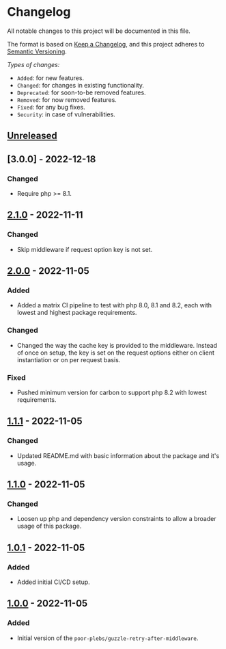 # Changelog

All notable changes to this project will be documented in this file.

The format is based on [Keep a Changelog][1], and this project adheres to
[Semantic Versioning][2].

*Types of changes:*

- `Added`: for new features.
- `Changed`: for changes in existing functionality.
- `Deprecated`: for soon-to-be removed features.
- `Removed`: for now removed features.
- `Fixed`: for any bug fixes.
- `Security`: in case of vulnerabilities.

## [Unreleased]

## [3.0.0] - 2022-12-18

### Changed

- Require php >= 8.1.

## [2.1.0] - 2022-11-11

### Changed

- Skip middleware if request option key is not set.

## [2.0.0] - 2022-11-05

### Added

- Added a matrix CI pipeline to test with php 8.0, 8.1 and 8.2, each with lowest
  and highest package requirements.

### Changed

- Changed the way the cache key is provided to the middleware. Instead of once
  on setup, the key is set on the request options either on client instantiation
  or on per request basis.

### Fixed

- Pushed minimum version for carbon to support php 8.2 with lowest requirements.

## [1.1.1] - 2022-11-05

### Changed

- Updated README.md with basic information about the package and it's usage.

## [1.1.0] - 2022-11-05

### Changed

- Loosen up php and dependency version constraints to allow a broader usage of
  this package.

## [1.0.1] - 2022-11-05

### Added

- Added initial CI/CD setup.

## [1.0.0] - 2022-11-05

### Added

- Initial version of the `poor-plebs/guzzle-retry-after-middleware`.

[1]: https://keepachangelog.com/en/1.1.0/
[2]: https://semver.org/spec/v2.0.0.html

[Unreleased]: https://github.com/Poor-Plebs/guzzle-retry-after-middleware/compare/2.1.0...HEAD
[2.1.0]: https://github.com/Poor-Plebs/guzzle-retry-after-middleware/releases/2.1.0
[2.0.0]: https://github.com/Poor-Plebs/guzzle-retry-after-middleware/releases/2.0.0
[1.1.1]: https://github.com/Poor-Plebs/guzzle-retry-after-middleware/releases/1.1.1
[1.1.0]: https://github.com/Poor-Plebs/guzzle-retry-after-middleware/releases/1.1.0
[1.0.1]: https://github.com/Poor-Plebs/guzzle-retry-after-middleware/releases/1.0.1
[1.0.0]: https://github.com/Poor-Plebs/guzzle-retry-after-middleware/releases/1.0.0
